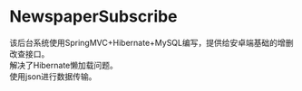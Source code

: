 # NewspaperSubscribe
该后台系统使用SpringMVC+Hibernate+MySQL编写，提供给安卓端基础的增删改查接口。</br>
解决了Hibernate懒加载问题。</br>
使用json进行数据传输。

